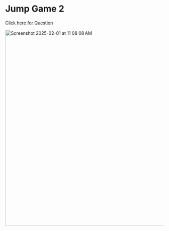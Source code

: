 # Jump Game 2
[Click here for Question](https://leetcode.com/problems/jump-game/description/)





<img width="621" alt="Screenshot 2025-02-01 at 11 08 08 AM" src="https://github.com/user-attachments/assets/91075615-a179-4b5b-af19-85e34a02b525" />

